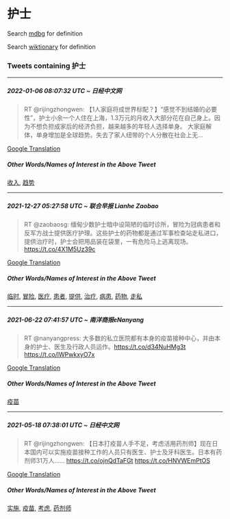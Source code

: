 # 护士

Search [mdbg](https://www.mdbg.net/chinese/dictionary?page=worddict&wdrst=0&wdqb=护士) for definition

Search [wiktionary](https://en.wiktionary.org/wiki/护士) for definition

### Tweets containing 护士

___
##### 2022-01-06 08:07:32 UTC ~ 日经中文网
> RT @rijingzhongwen: 【1人家庭将成世界标配？】“感觉不到结婚的必要性”，护士小余一个人住在上海，1.3万元的月收入大部分花在自己身上。因为不想负担成家后的经济负担，越来越多的年轻人选择单身。 大家庭解体，单身增加是全球趋势。失去了家人纽带的个人分散在社会上无…

[Google Translation](https://translate.google.com/?hi=en&tab=TT&sl=zh-CN&tl=en&op=translate&text=RT+%40rijingzhongwen%3A+%E3%80%901%E4%BA%BA%E5%AE%B6%E5%BA%AD%E5%B0%86%E6%88%90%E4%B8%96%E7%95%8C%E6%A0%87%E9%85%8D%EF%BC%9F%E3%80%91%E2%80%9C%E6%84%9F%E8%A7%89%E4%B8%8D%E5%88%B0%E7%BB%93%E5%A9%9A%E7%9A%84%E5%BF%85%E8%A6%81%E6%80%A7%E2%80%9D%EF%BC%8C%E6%8A%A4%E5%A3%AB%E5%B0%8F%E4%BD%99%E4%B8%80%E4%B8%AA%E4%BA%BA%E4%BD%8F%E5%9C%A8%E4%B8%8A%E6%B5%B7%EF%BC%8C1.3%E4%B8%87%E5%85%83%E7%9A%84%E6%9C%88%E6%94%B6%E5%85%A5%E5%A4%A7%E9%83%A8%E5%88%86%E8%8A%B1%E5%9C%A8%E8%87%AA%E5%B7%B1%E8%BA%AB%E4%B8%8A%E3%80%82%E5%9B%A0%E4%B8%BA%E4%B8%8D%E6%83%B3%E8%B4%9F%E6%8B%85%E6%88%90%E5%AE%B6%E5%90%8E%E7%9A%84%E7%BB%8F%E6%B5%8E%E8%B4%9F%E6%8B%85%EF%BC%8C%E8%B6%8A%E6%9D%A5%E8%B6%8A%E5%A4%9A%E7%9A%84%E5%B9%B4%E8%BD%BB%E4%BA%BA%E9%80%89%E6%8B%A9%E5%8D%95%E8%BA%AB%E3%80%82+%E5%A4%A7%E5%AE%B6%E5%BA%AD%E8%A7%A3%E4%BD%93%EF%BC%8C%E5%8D%95%E8%BA%AB%E5%A2%9E%E5%8A%A0%E6%98%AF%E5%85%A8%E7%90%83%E8%B6%8B%E5%8A%BF%E3%80%82%E5%A4%B1%E5%8E%BB%E4%BA%86%E5%AE%B6%E4%BA%BA%E7%BA%BD%E5%B8%A6%E7%9A%84%E4%B8%AA%E4%BA%BA%E5%88%86%E6%95%A3%E5%9C%A8%E7%A4%BE%E4%BC%9A%E4%B8%8A%E6%97%A0%E2%80%A6)
##### Other Words/Names of Interest in the Above Tweet
[收入](收入.md), [趋势](趋势.md)
___
##### 2021-12-27 05:27:58 UTC ~ 联合早报 Lianhe Zaobao
> RT @zaobaosg: 缅甸少数护士暗中设简陋的临时诊所，冒险为冠病患者和反军方战士提供医疗护理。这些护士的药物都是通过军事检查站走私进口，提供治疗时，护士会把用品装在袋里，一有危险马上逃离现场。 https://t.co/4X1M5Uz39c

[Google Translation](https://translate.google.com/?hi=en&tab=TT&sl=zh-CN&tl=en&op=translate&text=RT+%40zaobaosg%3A+%E7%BC%85%E7%94%B8%E5%B0%91%E6%95%B0%E6%8A%A4%E5%A3%AB%E6%9A%97%E4%B8%AD%E8%AE%BE%E7%AE%80%E9%99%8B%E7%9A%84%E4%B8%B4%E6%97%B6%E8%AF%8A%E6%89%80%EF%BC%8C%E5%86%92%E9%99%A9%E4%B8%BA%E5%86%A0%E7%97%85%E6%82%A3%E8%80%85%E5%92%8C%E5%8F%8D%E5%86%9B%E6%96%B9%E6%88%98%E5%A3%AB%E6%8F%90%E4%BE%9B%E5%8C%BB%E7%96%97%E6%8A%A4%E7%90%86%E3%80%82%E8%BF%99%E4%BA%9B%E6%8A%A4%E5%A3%AB%E7%9A%84%E8%8D%AF%E7%89%A9%E9%83%BD%E6%98%AF%E9%80%9A%E8%BF%87%E5%86%9B%E4%BA%8B%E6%A3%80%E6%9F%A5%E7%AB%99%E8%B5%B0%E7%A7%81%E8%BF%9B%E5%8F%A3%EF%BC%8C%E6%8F%90%E4%BE%9B%E6%B2%BB%E7%96%97%E6%97%B6%EF%BC%8C%E6%8A%A4%E5%A3%AB%E4%BC%9A%E6%8A%8A%E7%94%A8%E5%93%81%E8%A3%85%E5%9C%A8%E8%A2%8B%E9%87%8C%EF%BC%8C%E4%B8%80%E6%9C%89%E5%8D%B1%E9%99%A9%E9%A9%AC%E4%B8%8A%E9%80%83%E7%A6%BB%E7%8E%B0%E5%9C%BA%E3%80%82+https%3A%2F%2Ft.co%2F4X1M5Uz39c)
##### Other Words/Names of Interest in the Above Tweet
[临时](临时.md), [冒险](冒险.md), [医疗](医疗.md), [患者](患者.md), [提供](提供.md), [治疗](治疗.md), [病患](病患.md), [药物](药物.md), [走私](走私.md)
___
##### 2021-06-22 07:41:57 UTC ~ 南洋商报eNanyang
> RT @nanyangpress: 大多数的私立医院都有本身的疫苗接种中心，并由本身的护士、医生及行政人员运作。https://t.co/d34NuHMg3t https://t.co/lWPwkxyO7x

[Google Translation](https://translate.google.com/?hi=en&tab=TT&sl=zh-CN&tl=en&op=translate&text=RT+%40nanyangpress%3A+%E5%A4%A7%E5%A4%9A%E6%95%B0%E7%9A%84%E7%A7%81%E7%AB%8B%E5%8C%BB%E9%99%A2%E9%83%BD%E6%9C%89%E6%9C%AC%E8%BA%AB%E7%9A%84%E7%96%AB%E8%8B%97%E6%8E%A5%E7%A7%8D%E4%B8%AD%E5%BF%83%EF%BC%8C%E5%B9%B6%E7%94%B1%E6%9C%AC%E8%BA%AB%E7%9A%84%E6%8A%A4%E5%A3%AB%E3%80%81%E5%8C%BB%E7%94%9F%E5%8F%8A%E8%A1%8C%E6%94%BF%E4%BA%BA%E5%91%98%E8%BF%90%E4%BD%9C%E3%80%82https%3A%2F%2Ft.co%2Fd34NuHMg3t+https%3A%2F%2Ft.co%2FlWPwkxyO7x)
##### Other Words/Names of Interest in the Above Tweet
[疫苗](疫苗.md)
___
##### 2021-05-18 07:38:01 UTC ~ 日经中文网
> RT @rijingzhongwen: 【日本打疫苗人手不足，考虑活用药剂师】现在日本国内可以实施疫苗接种工作的人员只有医生、护士及牙科医生。日本有药剂师31万人…… https://t.co/ojnQdTaFGt https://t.co/HNVWEmPtOS

[Google Translation](https://translate.google.com/?hi=en&tab=TT&sl=zh-CN&tl=en&op=translate&text=RT+%40rijingzhongwen%3A+%E3%80%90%E6%97%A5%E6%9C%AC%E6%89%93%E7%96%AB%E8%8B%97%E4%BA%BA%E6%89%8B%E4%B8%8D%E8%B6%B3%EF%BC%8C%E8%80%83%E8%99%91%E6%B4%BB%E7%94%A8%E8%8D%AF%E5%89%82%E5%B8%88%E3%80%91%E7%8E%B0%E5%9C%A8%E6%97%A5%E6%9C%AC%E5%9B%BD%E5%86%85%E5%8F%AF%E4%BB%A5%E5%AE%9E%E6%96%BD%E7%96%AB%E8%8B%97%E6%8E%A5%E7%A7%8D%E5%B7%A5%E4%BD%9C%E7%9A%84%E4%BA%BA%E5%91%98%E5%8F%AA%E6%9C%89%E5%8C%BB%E7%94%9F%E3%80%81%E6%8A%A4%E5%A3%AB%E5%8F%8A%E7%89%99%E7%A7%91%E5%8C%BB%E7%94%9F%E3%80%82%E6%97%A5%E6%9C%AC%E6%9C%89%E8%8D%AF%E5%89%82%E5%B8%8831%E4%B8%87%E4%BA%BA%E2%80%A6%E2%80%A6+https%3A%2F%2Ft.co%2FojnQdTaFGt+https%3A%2F%2Ft.co%2FHNVWEmPtOS)
##### Other Words/Names of Interest in the Above Tweet
[实施](实施.md), [疫苗](疫苗.md), [考虑](考虑.md), [药剂师](药剂师.md)
